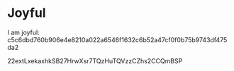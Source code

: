 # Joyful

I am joyful: c5c6dbd760b906e4e8210a022a6546f1632c6b52a47cf0f0b75b9743df475da2


22extLxekaxhkSB27HrwXsr7TQzHuTQVzzCZhs2CCQmBSP